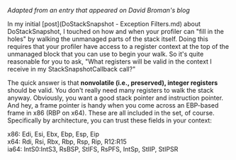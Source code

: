 *Adapted from an entry that appeared on David Broman's blog*


In my initial [post](DoStackSnapshot - Exception Filters.md) about DoStackSnapshot, I touched on how and when your profiler can "fill in the holes" by walking the unmanaged parts of the stack itself.  Doing this requires that your profiler have access to a register context at the top of the unmanaged block that you can use to begin your walk.  So it's quite reasonable for you to ask, "What registers will be valid in the context I receive in my StackSnapshotCallback call?"

The quick answer is that **nonvolatile (i.e., preserved), integer registers** should be valid.  You don't really need many registers to walk the stack anyway.  Obviously, you want a good stack pointer and instruction pointer.  And hey, a frame pointer is handy when you come across an EBP-based frame in x86 (RBP on x64).  These are all included in the set, of course.  Specifically by architecture, you can trust these fields in your context:

x86: Edi, Esi, Ebx, Ebp, Esp, Eip  
x64: Rdi, Rsi, Rbx, Rbp, Rsp, Rip, R12:R15  
ia64: IntS0:IntS3, RsBSP, StIFS, RsPFS, IntSp, StIIP, StIPSR

 

